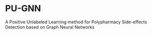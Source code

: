 # PU-GNN
A Positive Unlabeled Learning method for Polypharmacy Side-effects Detection based on Graph Neural Networks
